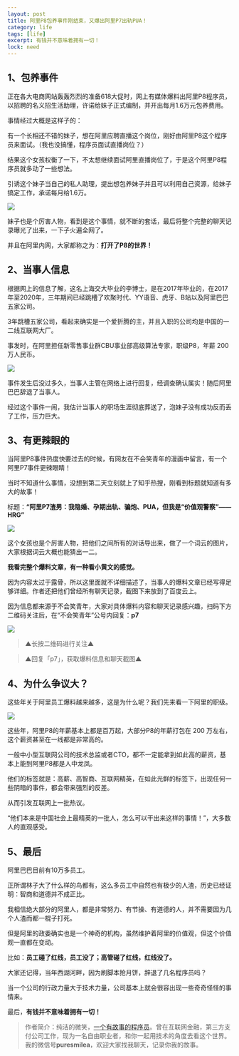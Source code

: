 ```yaml
---
layout: post
title: 阿里P8包养事件刚结束，又爆出阿里P7出轨PUA！
category: life
tags: [life]
excerpt: 有钱并不意味着拥有一切！
lock: need
---
```


## 1、包养事件

正在各大电商网站轰轰烈烈的准备618大促时，网上有媒体爆料出阿里P8程序员，以招聘的名义招生活助理，许诺给妹子正式编制，并开出每月1.6万元包养费用。

事情经过大概是这样子的：

有一个长相还不错的妹子，想在阿里应聘直播这个岗位，刚好由阿里P8这个程序员来面试。（我也没搞懂，程序员面试直播岗位？）

结果这个女孩权衡了一下，不太想继续面试阿里直播岗位了，于是这个阿里P8程序员就多动了一些想法。

引诱这个妹子当自己的私人助理，提出想包养妹子并且可以利用自己资源，给妹子搞定工作，承诺每月给1.6万。

![](http://favorites.ren/assets/images/2020/it/chugui/chugui01.jpg) 

妹子也是个厉害人物，看到是这个事情，就不断的套话，最后将整个完整的聊天记录曝光了出来，一下子火遍全网了。

并且在阿里内网，大家都称之为：**打开了P8的世界！**

## 2、当事人信息

根据网上的信息了解，这名上海交大毕业的李博士，是在2017年毕业的，在2017年至2020年，三年期间已经跳槽了欢聚时代、YY语音、虎牙、B站以及阿里巴巴五家公司。

3年跳槽五家公司，看起来确实是一个爱折腾的主，并且入职的公司均是中国的一二线互联网大厂。

事发时，在阿里担任新零售事业群CBU事业部高级算法专家，职级P8，年薪 200 万人民币。

![](http://favorites.ren/assets/images/2020/it/chugui/chugui02.jpg) 

事件发生后没过多久，当事人主管在网络上进行回复，经调查确认属实！随后阿里巴巴辞退了当事人。

经过这个事件一闹，我估计当事人的职场生涯彻底葬送了，泡妹子没有成功反而丢了工作，压力巨大。


## 3、有更辣眼的

当阿里P8事件热度快要过去的时候，有网友在不会笑青年的漫画中留言，有一个阿里P7事件更辣眼睛！

当时不知道什么事情，没想到第二天立刻就上了知乎热搜，刚看到标题就知道有多大的故事！

标题：**“阿里P7渣男：我隐婚、孕期出轨、骗炮、PUA，但我是“价值观警察”——HRG”**

![](http://favorites.ren/assets/images/2020/it/chugui/chugui03.jpg) 

这个女孩也是个厉害人物，把他们之间所有的对话导出来，做了一个词云的图片，大家根据词云大概也能猜出一二。

**我看完整个爆料文章，有一种看小黄文的感觉。**

因为内容太过于露骨，所以这里面就不详细描述了，当事人的爆料文章已经写得足够详细。作者还把他们曾经所有聊天记录，截图下来放到了百度云上。

因为信息都来源于不会笑青年，大家对具体爆料内容和聊天记录感兴趣，扫码下方二维码关注后，在“不会笑青年”公号内回复：**p7**

![](http://favorites.ren/assets/images/2020/it/chugui.jpg) 

>▲长按二维码进行关注▲

>▲回复「p7」，获取爆料信息和聊天截图▲


## 4、为什么争议大？

这些年关于阿里员工爆料越来越多，这是为什么呢？我们先来看一下阿里的职级。

![](http://favorites.ren/assets/images/2020/it/chugui/chugui04.jpg) 

这些年，阿里P8的年薪基本上都是百万起，大部分P8的年薪打包在 200 万左右，这个薪资甚至在一线都是非常高的。

一般中小型互联网公司的技术总监或者CTO，都不一定能拿到如此高的薪资，基本上能到阿里P8都是人中龙凤。

他们的标签就是：高薪、高智商、互联网精英，在如此光鲜的标签下，出现任何一些阴暗的事件，都会带来强烈的反差。

从而引发互联网上一批热议。

“他们本来是中国社会上最精英的一批人，怎么可以干出来这样的事情！”，大多数人的直观感受。

## 5、最后

阿里巴巴目前有10万多员工。

正所谓林子大了什么样的鸟都有，这么多员工中自然也有极少的人渣，历史已经证明：智商和道德并不成正比。

我相信绝大部分的阿里人，都是非常努力、有节操、有道德的人，并不需要因为几个人渣而都一棍子打死。

但是阿里的政委确实也是一个神奇的机构，虽然维护着阿里的价值观，但这个价值观一直都在变动。

比如：**员工碰了红线，员工没了；高管碰了红线，红线没了。**

大家还记得，当年西湖河畔，因为刷脚本抢月饼，辞退了几名程序员吗？

当一个公司的行政力量大于技术力量，公司基本上就会很容出现一些奇奇怪怪的事情来。

最后，**有钱并不意味着拥有一切！**

>作者简介：纯洁的微笑，[一个有故事的程序员](http://www.intelyes.xyz/life/2020/03/25/fengkou-10year.html)。曾在互联网金融，第三方支付公司工作，现为一名自由职业者，和你一起用技术的角度去看这个世界。我的微信号**puresmilea**，欢迎大家找我聊天，记录你我的故事。




